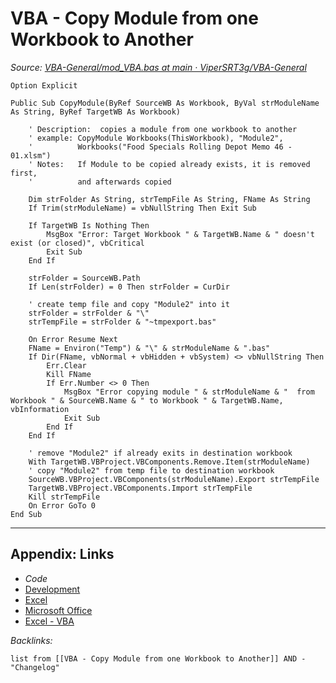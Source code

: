 # VBA - Copy Module from one Workbook to Another

*Source: [VBA-General/mod_VBA.bas at main · ViperSRT3g/VBA-General](https://github.com/ViperSRT3g/VBA-General/blob/main/mod_VBA.bas)*

````VBA
Option Explicit

Public Sub CopyModule(ByRef SourceWB As Workbook, ByVal strModuleName As String, ByRef TargetWB As Workbook)

    ' Description:  copies a module from one workbook to another
    ' example: CopyModule Workbooks(ThisWorkbook), "Module2",
    '          Workbooks("Food Specials Rolling Depot Memo 46 - 01.xlsm")
    ' Notes:   If Module to be copied already exists, it is removed first,
    '          and afterwards copied

    Dim strFolder As String, strTempFile As String, FName As String
    If Trim(strModuleName) = vbNullString Then Exit Sub

    If TargetWB Is Nothing Then
        MsgBox "Error: Target Workbook " & TargetWB.Name & " doesn't exist (or closed)", vbCritical
        Exit Sub
    End If

    strFolder = SourceWB.Path
    If Len(strFolder) = 0 Then strFolder = CurDir

    ' create temp file and copy "Module2" into it
    strFolder = strFolder & "\"
    strTempFile = strFolder & "~tmpexport.bas"

    On Error Resume Next
    FName = Environ("Temp") & "\" & strModuleName & ".bas"
    If Dir(FName, vbNormal + vbHidden + vbSystem) <> vbNullString Then
        Err.Clear
        Kill FName
        If Err.Number <> 0 Then
            MsgBox "Error copying module " & strModuleName & "  from Workbook " & SourceWB.Name & " to Workbook " & TargetWB.Name, vbInformation
            Exit Sub
        End If
    End If

    ' remove "Module2" if already exits in destination workbook
    With TargetWB.VBProject.VBComponents.Remove.Item(strModuleName)
    ' copy "Module2" from temp file to destination workbook
    SourceWB.VBProject.VBComponents(strModuleName).Export strTempFile
    TargetWB.VBProject.VBComponents.Import strTempFile
    Kill strTempFile
    On Error GoTo 0
End Sub
````

---

## Appendix: Links

* *Code*
* [Development](../../MOCs/Development.md)
* [Excel](../Excel/Excel.md)
* [Microsoft Office](../../../3-Resources/Tools/Microsoft%20Office/Microsoft%20Office.md)
* [Excel - VBA](../../../3-Resources/Tools/Microsoft%20Office/Excel/Excel%20-%20VBA.md)

*Backlinks:*

````dataview
list from [[VBA - Copy Module from one Workbook to Another]] AND -"Changelog"
````
